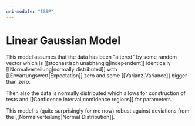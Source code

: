 ```yaml
---
uni-module: "ISSP"
---
```


# Linear Gaussian Model

This model assumes that the data has been "altered" by some random vector which is [[stochastisch unabhängig|independent]] identically [[Normalverteilung|normally distributed]] with [[Erwartungswert|Expectation]] zero and some [[Varianz|Variance]] bigger than zero.

Then also the data is normally distributed which allows for construction of tests and [[Confidence Interval|confidence regions]] for parameters.

This model is (quite surprisingly for me now) robust against deviations from the [[Normalverteilung|Normal Distribution]].
